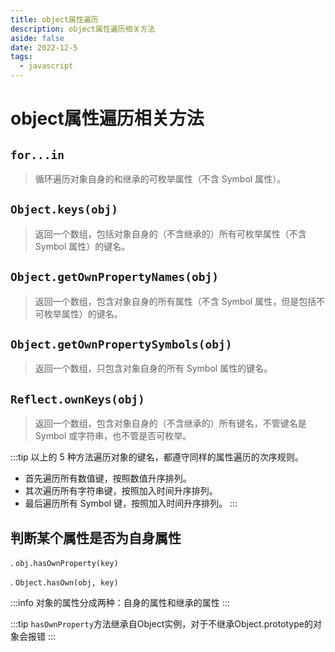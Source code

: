 ```yaml
---
title: object属性遍历
description: object属性遍历相关方法
aside: false
date: 2022-12-5
tags:
  - javascript
---
```

# object属性遍历相关方法

## `for...in`

> 循环遍历对象自身的和继承的可枚举属性（不含 Symbol 属性）。

## `Object.keys(obj)`

> 返回一个数组，包括对象自身的（不含继承的）所有可枚举属性（不含 Symbol 属性）的键名。

## `Object.getOwnPropertyNames(obj)`

> 返回一个数组，包含对象自身的所有属性（不含 Symbol 属性，但是包括不可枚举属性）的键名。

## `Object.getOwnPropertySymbols(obj)`

> 返回一个数组，只包含对象自身的所有 Symbol 属性的键名。

## `Reflect.ownKeys(obj)`

> 返回一个数组，包含对象自身的（不含继承的）所有键名，不管键名是 Symbol 或字符串，也不管是否可枚举。

:::tip 以上的 5 种方法遍历对象的键名，都遵守同样的属性遍历的次序规则。
- 首先遍历所有数值键，按照数值升序排列。
- 其次遍历所有字符串键，按照加入时间升序排列。
- 最后遍历所有 Symbol 键，按照加入时间升序排列。
:::

## 判断某个属性是否为自身属性

. `obj.hasOwnProperty(key)`

. `Object.hasOwn(obj, key)`

:::info
对象的属性分成两种：自身的属性和继承的属性
:::

:::tip
`hasOwnProperty`方法继承自Object实例，对于不继承Object.prototype的对象会报错
:::
